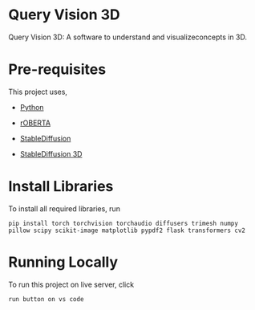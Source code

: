 # Query Vision 3D
Query Vision 3D: A software to understand and visualizeconcepts in 3D.

# Pre-requisites

This project uses,

- [Python](https://www.python.org/)

- [rOBERTA](https://huggingface.co/docs/transformers/en/model_doc/roberta)

- [StableDiffusion](https://stability.ai/stable-image)

- [StableDiffusion 3D](https://stability.ai/stable-3d)

# Install Libraries

To install all required libraries, run

`pip install torch torchvision torchaudio diffusers trimesh numpy pillow scipy scikit-image matplotlib pypdf2 flask transformers cv2`

# Running Locally

To run this project on live server, click

`run button on vs code`
